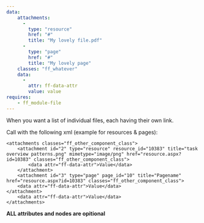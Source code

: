 ```yaml
---
data:
    attachments:
      -
        type: "resource"
        href: "#"
        title: "My lovely file.pdf"
      -
        type: "page"
        href: "#"
        title: "My lovely page"
    classes: "ff_whatever"
    data:
      -
        attr: ff-data-attr
        value: value
requires: 
    - ff_module-file
---
```


When you want a list of individual files, each having their own link.

Call with the following xml (example for resources & pages):

```
<attachments classes="ff_other_component_class">
    <attachment id="2" type="resource" resource_id="10383" title="task overview patterns.png" mimetype="image/png" href="resource.aspx?id=10383" classes="ff_other_component_class">
        <data attr="ff-data-attr">Value</data>
    </attachment>
    <attachment id="3" type="page" page_id="10" title="Pagename" href="resource.aspx?id=10383" classes="ff_other_component_class">
    <data attr="ff-data-attr">Value</data>
</attachment>
    <data attr="ff-data-attr">Value</data>
</attachments>
```

**ALL attributes and nodes are opitional** 